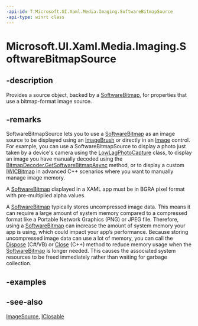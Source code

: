 ```yaml
---
-api-id: T:Microsoft.UI.Xaml.Media.Imaging.SoftwareBitmapSource
-api-type: winrt class
---
```


<!-- Class syntax.
public class SoftwareBitmapSource : Windows.UI.Xaml.Media.ImageSource, Windows.Foundation.IClosable, Windows.UI.Xaml.Media.Imaging.ISoftwareBitmapSource
-->

# Microsoft.UI.Xaml.Media.Imaging.SoftwareBitmapSource

## -description
Provides a source object, backed by a [SoftwareBitmap](/uwp/api/windows.graphics.imaging.softwarebitmap), for properties that use a bitmap-format image source.

## -remarks
SoftwareBitmapSource lets you to use a [SoftwareBitmap](/uwp/api/windows.graphics.imaging.softwarebitmap) as an image source to be displayed using an [ImageBrush](../microsoft.ui.xaml.media/imagebrush.md) or directly in an [Image](../microsoft.ui.xaml.controls/image.md) control. For example, you can use a SoftwareBitmapSource to display a photo just taken by a device's camera using the [LowLagPhotoCapture](/uwp/api/windows.media.capture.lowlagphotocapture) class, to display an image you have manually decoded using the [BitmapDecoder.GetSoftwareBitmapAsync](/uwp/api/windows.graphics.imaging.bitmapdecoder.getsoftwarebitmapasync) method, or to display a custom [IWICBitmap](/windows/desktop/api/wincodec/nn-wincodec-iwicbitmap) in advanced C++ scenarios where you want to manually manage image memory.

A [SoftwareBitmap](/uwp/api/windows.graphics.imaging.softwarebitmap) displayed in a XAML app must be in BGRA pixel format with pre-multiplied alpha values.

A [SoftwareBitmap](/uwp/api/windows.graphics.imaging.softwarebitmap) typically stores uncompressed image data. This means it can require a large amount of system memory compared to a compressed format like a Portable Network Graphics (PNG) or JPEG file. Therefore, using a [SoftwareBitmap](/uwp/api/windows.graphics.imaging.softwarebitmap) can increase the amount of system memory your app is using, which could impact your app’s performance. Because storing uncompressed image data can use a lot of memory, you can call the [Dispose](softwarebitmapsource_dispose.md) (C#/VB) or [Close](softwarebitmapsource_close_811482585.md) (C++) method to reduce memory usage when the [SoftwareBitmap](/uwp/api/windows.graphics.imaging.softwarebitmap) is longer needed. This causes the associated system resources to be freed immediately rather than waiting for garbage collection.

## -examples

## -see-also
[ImageSource](../microsoft.ui.xaml.media/imagesource.md), [IClosable](/uwp/api/windows.foundation.iclosable)

